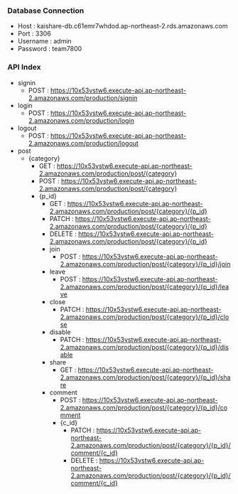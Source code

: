 
### Database Connection  
  - Host : kaishare-db.c61emr7whdod.ap-northeast-2.rds.amazonaws.com  
  - Port : 3306  
  - Username : admin  
  - Password : team7800  

### API Index
- signin
  - POST : https://10x53vstw6.execute-api.ap-northeast-2.amazonaws.com/production/signin
- login
  - POST : https://10x53vstw6.execute-api.ap-northeast-2.amazonaws.com/production/login
- logout
  - POST : https://10x53vstw6.execute-api.ap-northeast-2.amazonaws.com/production/logout
- post
  - {category}
    - GET : https://10x53vstw6.execute-api.ap-northeast-2.amazonaws.com/production/post/{category}
    - POST : https://10x53vstw6.execute-api.ap-northeast-2.amazonaws.com/production/post/{category}
    - {p_id}
      - GET : https://10x53vstw6.execute-api.ap-northeast-2.amazonaws.com/production/post/{category}/{p_id}
      - PATCH : https://10x53vstw6.execute-api.ap-northeast-2.amazonaws.com/production/post/{category}/{p_id}
      - DELETE : https://10x53vstw6.execute-api.ap-northeast-2.amazonaws.com/production/post/{category}/{p_id}
      - join
        - POST : https://10x53vstw6.execute-api.ap-northeast-2.amazonaws.com/production/post/{category}/{p_id}/join
      - leave
        - POST : https://10x53vstw6.execute-api.ap-northeast-2.amazonaws.com/production/post/{category}/{p_id}/leave
      - close
        - PATCH : https://10x53vstw6.execute-api.ap-northeast-2.amazonaws.com/production/post/{category}/{p_id}/close
      - disable
        - PATCH : https://10x53vstw6.execute-api.ap-northeast-2.amazonaws.com/production/post/{category}/{p_id}/disable
      - share
        - GET : https://10x53vstw6.execute-api.ap-northeast-2.amazonaws.com/production/post/{category}/{p_id}/share
      - comment
        - POST : https://10x53vstw6.execute-api.ap-northeast-2.amazonaws.com/production/post/{category}/{p_id}/comment
        - {c_id}
          - PATCH : https://10x53vstw6.execute-api.ap-northeast-2.amazonaws.com/production/post/{category}/{p_id}/comment/{c_id}
          - DELETE : https://10x53vstw6.execute-api.ap-northeast-2.amazonaws.com/production/post/{category}/{p_id}/comment/{c_id}